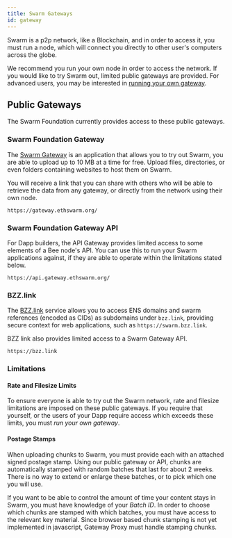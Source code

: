 ```yaml
---
title: Swarm Gateways
id: gateway
---
```


Swarm is a p2p network, like a Blockchain, and in order to access it, you must run a node, which will connect you directly to other user's computers across the globe.

We recommend you run your own node in order to access the network. If you would like to try Swarm out, limited public gateways are provided. For advanced users, you may be interested in [running your own gateway](/docs/installation/gateways).

## Public Gateways

The Swarm Foundation currently provides access to these public gateways.

### Swarm Foundation Gateway

The [Swarm Gateway](https://gateway.ethswarm.org/) is an application that allows you to try out Swarm, you are able to upload up to 10 MB at a time for free. Upload files, directories, or even folders containing websites to host them on Swarm.

You will receive a link that you can share with others who will be able to retrieve the data from any gateway, or directly from the network using their own node.

`https://gateway.ethswarm.org/`

### Swarm Foundation Gateway API

For Dapp builders, the API Gateway provides limited access to some elements of a Bee node's API. You can use this to run your Swarm applications against, if they are able to operate within the limitations stated below. 

`https://api.gateway.ethswarm.org/`

### BZZ.link

The [BZZ.link](https://bzz.link/) service allows you to access ENS domains and swarm references (encoded as CIDs) as subdomains under `bzz.link`, providing secure context for web applications, such as `https://swarm.bzz.link`.

BZZ link also provides limited access to a Swarm Gateway API.

`https://bzz.link`

### Limitations

#### Rate and Filesize Limits

To ensure everyone is able to try out the Swarm network, rate and filesize limitations are imposed on these public gateways. If you require that yourself, or the users of your Dapp require access which exceeds these limits, you must *run your own gateway*.

#### Postage Stamps

When uploading chunks to Swarm, you must provide each with an attached signed postage stamp. Using our public gateway or API, chunks are automatically stamped with random batches that last for about 2 weeks. There is no way to extend or enlarge these batches, or to pick which one you will use.

If you want to be able to control the amount of time your content stays in Swarm, you must have knowledge of your *Batch ID*. In order to choose which chunks are stamped with which batches, you must have access to the relevant key material. Since browser based chunk stamping is not yet implemented in javascript, Gateway Proxy must handle stamping chunks.
